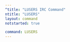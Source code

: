 ```yaml
---
^title: "LUSERS IRC Command"
ntitle: "LUSERS"
layout: command
notstarted: true

command: LUSERS
---
```

